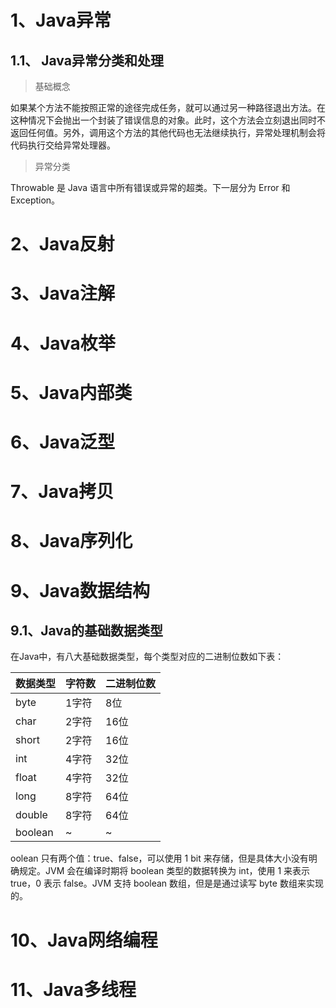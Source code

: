 # 1、Java异常

## 1.1、 Java异常分类和处理

> 基础概念

如果某个方法不能按照正常的途径完成任务，就可以通过另一种路径退出方法。在这种情况下会抛出一个封装了错误信息的对象。此时，这个方法会立刻退出同时不返回任何值。另外，调用这个方法的其他代码也无法继续执行，异常处理机制会将代码执行交给异常处理器。 

> 异常分类

Throwable 是 Java 语言中所有错误或异常的超类。下一层分为 Error 和 Exception。

# 2、Java反射

# 3、Java注解

# 4、Java枚举

# 5、Java内部类

# 6、Java泛型

# 7、Java拷贝

# 8、Java序列化

# 9、Java数据结构

## 9.1、Java的基础数据类型

在Java中，有八大基础数据类型，每个类型对应的二进制位数如下表：

|  数据类型   | 字符数  | 二进制位数
|  ----  | ----  | ---- | 
| byte  | 1字符 | 8位 |
| char  | 2字符 | 16位 |
| short  | 2字符 | 16位 |
| int  | 4字符 | 32位 |
| float  | 4字符 | 32位 |
| long  | 8字符 | 64位 |
| double  | 8字符 | 64位 |
| boolean  | ~ | ~ |


oolean 只有两个值：true、false，可以使用 1 bit 来存储，但是具体大小没有明确规定。JVM 会在编译时期将 boolean 类型的数据转换为 int，使用 1 来表示 true，0 表示 false。JVM 支持 boolean 数组，但是是通过读写 byte 数组来实现的。


# 10、Java网络编程

# 11、Java多线程
